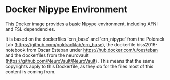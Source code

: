 # Docker Nipype Environment

This Docker image provides a basic Nipype environment, including AFNI and FSL dependencies.

It is based on the dockerfiles 'crn_base' and 'crn_nipype' from the Poldrack Lab (https://github.com/poldracklab/crn_base),  the dockerfile biss2016-notebook from Oscar Esteban under https://hub.docker.com/u/oesteban and the dockerfiles from the neurovault (https://github.com/NeuroVault/NeuroVault). This means that the same copyrights apply to this Dockerfile, as they do for the files most of this content is coming from.
